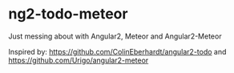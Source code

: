 # ng2-todo-meteor

Just messing about with Angular2, Meteor and Angular2-Meteor

Inspired by:
    https://github.com/ColinEberhardt/angular2-todo 
and 
    https://github.com/Urigo/angular2-meteor
